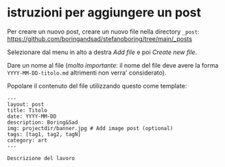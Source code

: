 # istruzioni per aggiungere un post

Per creare un nuovo post, creare un nuovo file nella directory `_post`: https://github.com/boringandsad/stefanoboring/tree/main/_posts

Selezionare dal menu in alto a destra _Add file_ e poi _Create new file_.

Dare un nome al file (*molto importante*: il nome del file deve avere la forma `YYYY-MM-DD-titolo.md` altrimenti non verra' considerato).

Popolare il contenuto del file utilizzando questo come template:

```
---
layout: post
title: Titolo
date: YYYY-MM-DD
description: Boring&Sad
img: projectdir/banner.jpg # Add image post (optional)
tags: [tag1, tag2, tagN]
category: art
---

Descrizione del lavoro
```
